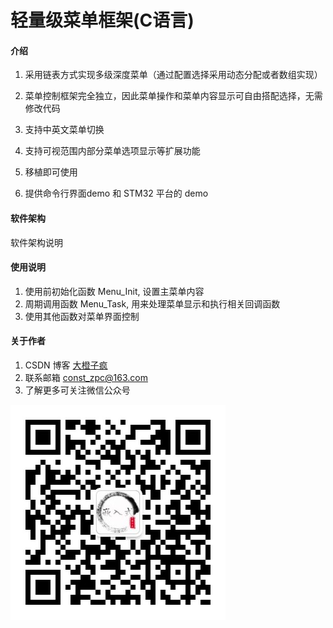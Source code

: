 # 轻量级菜单框架(C语言)

#### 介绍
1.  采用链表方式实现多级深度菜单（通过配置选择采用动态分配或者数组实现）

2.  菜单控制框架完全独立，因此菜单操作和菜单内容显示可自由搭配选择，无需修改代码

3.  支持中英文菜单切换

4.  支持可视范围内部分菜单选项显示等扩展功能

5.  移植即可使用

6.  提供命令行界面demo 和 STM32 平台的 demo

#### 软件架构
软件架构说明

#### 使用说明
1.  使用前初始化函数 Menu_Init, 设置主菜单内容
2.  周期调用函数 Menu_Task, 用来处理菜单显示和执行相关回调函数
3.  使用其他函数对菜单界面控制


#### 关于作者
1.  CSDN 博客 [大橙子疯](https://blog.csdn.net/qq_24130227?spm=1010.2135.3001.5343)
2.  联系邮箱 const_zpc@163.com
3.  了解更多可关注微信公众号

![大橙子疯嵌入式](微信公众号.jpg)

